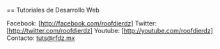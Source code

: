 == Tutoriales de Desarrollo Web

  Facebook: [http://facebook.com/roofdierdz]
  Twitter: [http://twitter.com/roofdierdz]
  Youtube: [http://youtube.com/roofdierdz]
  Contacto: tuts@rfdz.mx